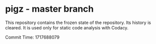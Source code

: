 # pigz - master branch

This repository contains the frozen state of the repository.
Its history is cleared. It is used only for static code
analysis with Codacy.

Commit Time: 1717688079